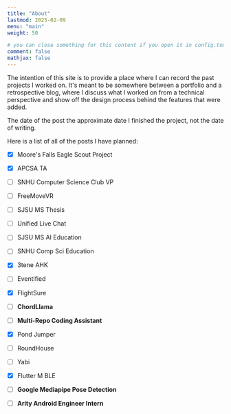 ```yaml
---
title: "About"
lastmod: 2025-02-09
menu: "main"
weight: 50

# you can close something for this content if you open it in config.toml.
comment: false
mathjax: false
---
```


The intention of this site is to provide a place where I can record the past projects I worked on.
It's meant to be somewhere between a portfolio and a retrospective blog, where I discuss what I 
worked on from a technical perspective and show off the design process behind the features that were added.

The date of the post the approximate date I finished the project, not the date of writing.

Here is a list of all of the posts I have planned:
- [x] Moore's Falls Eagle Scout Project
- [x] APCSA TA
- [ ] SNHU Computer Science Club VP
- [ ] FreeMoveVR
- [ ] SJSU MS Thesis
- [ ] Unified Live Chat
- [ ] SJSU MS AI Education
- [ ] SNHU Comp Sci Education
- [x] 3tene AHK
- [ ] Eventified
- [x] FlightSure
- [ ] **ChordLlama**
- [ ] **Multi-Repo Coding Assistant**
- [x] Pond Jumper
- [ ] RoundHouse
- [ ] Yabi
- [x] Flutter M BLE
- [ ] **Google Mediapipe Pose Detection**
- [ ] **Arity Android Engineer Intern**

